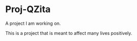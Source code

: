 # Proj-QZita
A project I am working on.

This is a project that is meant to affect many lives positively.
